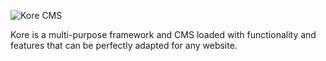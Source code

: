 ![Kore CMS](https://github.com/Widecommerce/kore-cms/blob/master/KoreCMS/Media/kore-logo-dark.png)

Kore is a multi-purpose framework and CMS loaded with functionality and features that can be perfectly adapted for any website.
